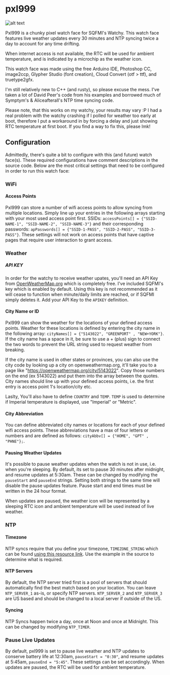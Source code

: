 # pxl999
![alt text](https://github.com/dezign999/pxl999/blob/main/pxl999.gif?raw=true?raw=true)

Pxl999 is a chunky pixel watch face for SQFMI's Watchy. This watch face features live weather updates every 30 minutes and NTP syncing twice a day to account for any time drifting.

When internet access is not available, the RTC will be used for ambient temperature, and is indicated by a microchip as the weather icon.

This watch face was made using the free Arduino IDE, Photoshop CC, image2ccp, Glypher Studio (font creation), Cloud Convert (otf > ttf), and truetype2gfx.

I'm still relatively new to C++ (and rusty), so please excuse the mess. I've taken a lot of David Peer's code from his examples and borrowed much of Symptym's & Aliceafterall's NTP time syncing code.

Please note, that this works on my watchy, your results may vary :P I had a real problem with the watchy crashing if I polled for weather too early at boot, therefore I put a workaround in by forcing a delay and just showing RTC temperature at first boot. If you find a way to fix this, please lmk!

## Configuration
Admittedly, there's quite a bit to configure with this (and future) watch face(s). These required configurations have comment descriptions in the source code. Below are the most critical settings that need to be configured in order to run this watch face:

### WiFi
#### Access Points
Pxl999 can store a number of wifi access points to allow syncing from multiple locations. Simply line up your entries in the following arrays starting with your most used access point first. SSIDs: `accessPoints[] = {"SSID-NAME-1", "SSID-NAME-2", "SSID-NAME-3"}` and their corresponding passwords: `apPasswords[] = {"SSID-1-PASS", "SSID-2-PASS", "SSID-3-PASS"}`. These settings will not work on access points that have captive pages that require user interaction to grant access.

### Weather
##### API KEY
In order for the watchy to receive weather upates, you'll need an API Key from [OpenWeatherMap.org](https://openweathermap.org/appid) which is completely free. I've included SQFMI's key which is enabled by default. Using this key is not recommended as it will cease to function when minute/daily limits are reached, or if SQFMI simply deletes it. Add your API Key to the `APIKEY` definition.

#### City Name or ID
Pxl999 can show the weather for the locations of your defined access points. Weather for these locations is defined by entering the city name in the following array: `cityNames[] = {"5143022", "GREENPORT" , "NEW+YORK"}`. If the city name has a space in it, be sure to use a + (plus) sign to connect the two words to prevent the URL string used to request weather from breaking.

If the city name is used in other states or provinces, you can also use the city code by looking up a city on openweathermap.org, it'll take you to a page like "https://openweathermap.org/city/5143022". Copy those numbers on the end (ex 5143022) and put them into the array between the quotes. City names should line up with your defined access points, i.e. the first entry is access point 1's location/city etc.

Laslty, You'll also have to define `COUNTRY` and `TEMP`. `TEMP` is used to determine if Imperial temperature is displayed, use "Imperial" or "Metric".

#### City Abbreviation
You can define abbreviated city names or locations for each of your defined wifi access points. These abbreviations have a max of four letters or numbers and are defined as follows: `cityAbbv[] = {"HOME", "GPT" , "PHNE"};`.

#### Pausing Weather Updates
It's possible to pause weather updates when the watch is not in use, i.e. when you're sleeping. By default, its set to pause 30 minutes after midnight, and resume updates at 5:30am. These can be changed by modifying the `pauseStart` and `pauseEnd` strings. Setting both strings to the same time will disable the pause updates feature. Pause start and end times must be written in the 24 hour format.

When updates are paused, the weather icon will be represented by a sleeping RTC icon and ambient temperature will be used instead of live weather.

### NTP
#### Timezone
NTP syncs require that you define your timezone, `TIMEZONE_STRING` which can be found [using this resource link](https://github.com/nayarsystems/posix_tz_db/blob/master/zones.json). Use the example in the source to determine what is required. 

#### NTP Servers
By default, the NTP server tried first is a pool of servers that should automatically find the best match based on your location. You can leave `NTP_SERVER_1` as-is, or specify NTP servers. `NTP_SERVER_2` and `NTP_SERVER_3` are US based and should be changed to a local server if outside of the US.

#### Syncing
NTP Syncs happen twice a day, once at Noon and once at Midnight. This can be changed by modifying `NTP_TIMER`.

### Pause Live Updates
By default, pxl999 is set to pause live weather and NTP updates to conserve battery life at 12:30am, `pauseStart = "0:30"`, and resume updates at 5:45am, `pauseEnd = "5:45"`. These settings can be set accordingly. When updates are paused, the RTC will be used for ambient temperature.
